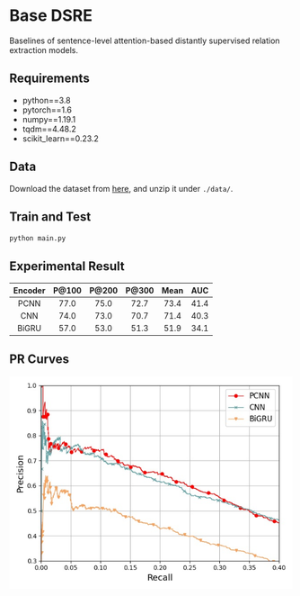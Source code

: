 # Base DSRE
Baselines of sentence-level attention-based distantly supervised relation extraction models.

## Requirements
* python==3.8
* pytorch==1.6
* numpy==1.19.1
* tqdm==4.48.2
* scikit_learn==0.23.2

## Data
Download the dataset from [here](https://github.com/thunlp/HNRE/tree/master/raw_data), and unzip it under `./data/`.

## Train and Test
```
python main.py
```

## Experimental Result

| Encoder | P@100 | P@200 | P@300 | Mean | AUC |
| :-----: | :---: | :---: | :---: | :--: | :-: |
| PCNN | 77.0 | 75.0 | 72.7 | 73.4 | 41.4 |
| CNN | 74.0 | 73.0 | 70.7 | 71.4 | 40.3 |
| BiGRU | 57.0 | 53.0 | 51.3 | 51.9 | 34.1 |

## PR Curves
![](https://github.com/tmliang/Base-DSRE/blob/main/pr.jpg)

